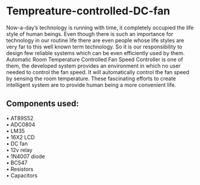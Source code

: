 # Tempreature-controlled-DC-fan
   Now-a-day’s technology is running with time, it completely occupied the life style of human beings. Even though there is such an importance for technology in our routine life there are even people whose life styles are very far to this well known term technology. So it is our responsibility to design few reliable systems which can be even efficiently used by them. Automatic Room Temperature Controlled Fan Speed Controller is one of them, the developed system provides an environment in which no user needed to control the fan speed. It will automatically control the fan speed by sensing the room temperature. These fascinating efforts to create intelligent system are to provide human being a more convenient life.
## Components used:
•	AT89S52 <br />
•	ADC0804 <br />
•	LM35 <br />
•	16X2 LCD <br />
•	DC fan <br />
•	12v relay <br />
•	1N4007 diode <br />
•	BC547 <br />
•	Resistors <br />
•	Capacitors <br />
